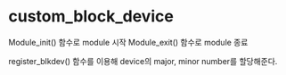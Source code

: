 # custom_block_device

Module_init() 함수로 module 시작 
Module_exit() 함수로 module 종료

register_blkdev() 함수를 이용해 device의 major, minor  number를 할당해준다.

